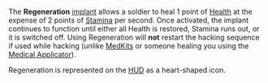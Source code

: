 The **Regeneration** [implant](Implants.md) allows a soldier to heal 1 point of
[Health](../terminology/Health.md) at the expense of 2 points of
[Stamina](../terminology/Stamina.md) per second. Once activated, the implant
continues to function until either all Health is restored, Stamina runs out, or
it is switched off. Using Regeneration will **not** restart the hacking sequence
if used while hacking (unlike [MedKits](../items/MedKit.md) or someone healing
you using the [Medical Applicator](../weapons/Medical_Applicator.md)).

Regeneration is represented on the [HUD](../etc/Heads-up_Display.md) as a
heart-shaped icon.

<!--[category:Implants](category:Implants.md)-->
